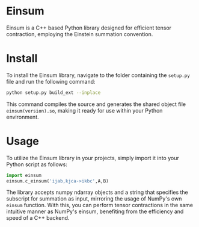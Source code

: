 # Einsum

Einsum is a C++ based Python library designed for efficient tensor contraction, employing the Einstein summation convention.

# Install

To install the Einsum library, navigate to the folder containing the `setup.py` file and run the following command:

```bash
python setup.py build_ext --inplace
```

This command compiles the source and generates the shared object file `einsum(version).so`, making it ready for use within your Python environment.

# Usage

To utilize the Einsum library in your projects, simply import it into your Python script as follows:

```python
import einsum
einsum.c_einsum('ijab,kjca->ikbc',A,B)
```

The library accepts numpy ndarray objects and a string that specifies the subscript for summation as input, mirroring the usage of NumPy's own `einsum` function. With this, you can perform tensor contractions in the same intuitive manner as NumPy's einsum, benefiting from the efficiency and speed of a C++ backend.

